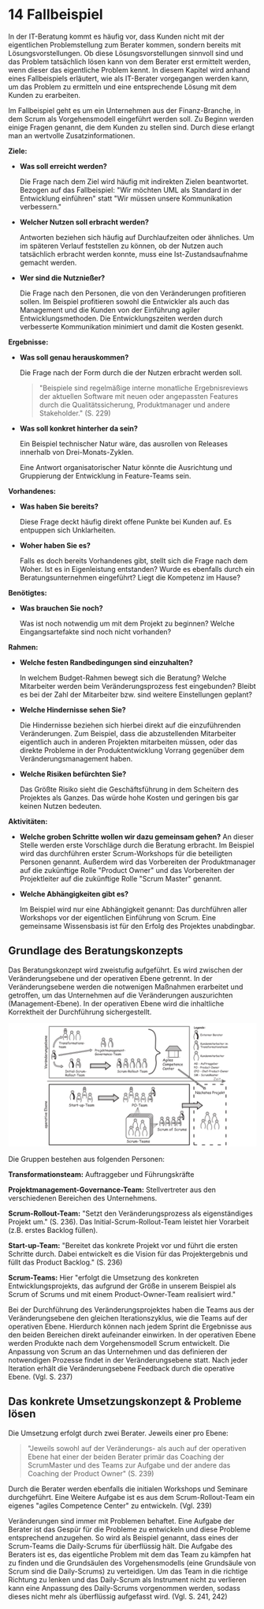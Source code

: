 # 14 Fallbeispiel

In der IT-Beratung kommt es häufig vor, dass Kunden nicht mit der eigentlichen Problemstellung zum Berater kommen, sondern bereits mit Lösungsvorstellungen. Ob diese Lösungsvorstellungen sinnvoll sind und das Problem tatsächlich lösen kann von dem Berater erst ermittelt werden, wenn dieser das eigentliche Problem kennt. In diesem Kapitel wird anhand eines Fallbeispiels erläutert, wie als IT-Berater vorgegangen werden kann, um das Problem zu ermitteln und eine entsprechende Lösung mit dem Kunden zu erarbeiten.

Im Fallbeispiel geht es um ein Unternehmen aus der Finanz-Branche, in dem Scrum als Vorgehensmodell eingeführt werden soll. Zu Beginn werden einige Fragen genannt, die dem Kunden zu stellen sind. Durch diese erlangt man an wertvolle Zusatzinformationen.

**Ziele:**

- **Was soll erreicht werden?** 

  Die Frage nach dem Ziel wird häufig mit indirekten Zielen beantwortet. Bezogen auf das Fallbeispiel: "Wir möchten UML als Standard in der Entwicklung einführen" statt "Wir müssen unsere Kommunikation verbessern."

- **Welcher Nutzen soll erbracht werden?** 

  Antworten beziehen sich häufig auf Durchlaufzeiten oder ähnliches. Um im späteren Verlauf feststellen zu können, ob der Nutzen auch tatsächlich erbracht werden konnte, muss eine Ist-Zustandsaufnahme gemacht werden.

- **Wer sind die Nutznießer?** 

  Die Frage nach den Personen, die von den Veränderungen profitieren sollen. Im Beispiel profitieren sowohl die Entwickler als auch das Management und die Kunden von der Einführung agiler Entwicklungsmethoden. Die Entwicklungszeiten werden durch verbesserte Kommunikation minimiert und damit die Kosten gesenkt.

**Ergebnisse:**

- **Was soll genau herauskommen?** 

  Die Frage nach der Form durch die der Nutzen erbracht werden soll. 

  > "Beispiele sind regelmäßige interne monatliche Ergebnisreviews der aktuellen Software mit neuen oder angepassten Features durch die Qualitätssicherung, Produktmanager und andere Stakeholder." (S. 229)

- **Was soll konkret hinterher da sein?**

  Ein Beispiel technischer Natur wäre, das ausrollen von Releases innerhalb von Drei-Monats-Zyklen.

  Eine Antwort organisatorischer Natur könnte die Ausrichtung und Gruppierung der Entwicklung in Feature-Teams sein.

**Vorhandenes:**

- **Was haben Sie bereits?**

  Diese Frage deckt häufig direkt offene Punkte bei Kunden auf. Es entpuppen sich Unklarheiten.

- **Woher haben Sie es?**

  Falls es doch bereits Vorhandenes gibt, stellt sich die Frage nach dem Woher. Ist es in Eigenleistung entstanden? Wurde es ebenfalls durch ein Beratungsunternehmen eingeführt? Liegt die Kompetenz im Hause?

**Benötigtes:**

- **Was brauchen Sie noch?**

  Was ist noch notwendig um mit dem Projekt zu beginnen? Welche Eingangsartefakte sind noch nicht vorhanden?

**Rahmen:**

- **Welche festen Randbedingungen sind einzuhalten?**

  In welchem Budget-Rahmen bewegt sich die Beratung? Welche Mitarbeiter werden beim Veränderungsprozess fest eingebunden? Bleibt es bei der Zahl der Mitarbeiter bzw. sind weitere Einstellungen geplant?

- **Welche Hindernisse sehen Sie?**

  Die Hindernisse beziehen sich hierbei direkt auf die einzuführenden Veränderungen. Zum Beispiel, dass die abzustellenden Mitarbeiter eigentlich auch in anderen Projekten mitarbeiten müssen, oder das direkte Probleme in der Produktentwicklung Vorrang gegenüber dem Veränderungsmanagement haben.

- **Welche Risiken befürchten Sie?**

  Das Größte Risiko sieht die Geschäftsführung in dem Scheitern des Projektes als Ganzes. Das würde hohe Kosten und geringen bis gar keinen Nutzen bedeuten.

**Aktivitäten:**

- **Welche groben Schritte wollen wir dazu gemeinsam gehen?** An dieser Stelle werden erste Vorschläge durch die Beratung erbracht. Im Beispiel wird das durchführen erster Scrum-Workshops für die beteiligten Personen genannt. Außerdem wird das Vorbereiten der Produktmanager auf die zukünftige Rolle "Product Owner" und das Vorbereiten der Projektleiter auf die zukünftige Rolle "Scrum Master" genannt.

- **Welche Abhängigkeiten gibt es?**

  Im Beispiel wird nur eine Abhängigkeit genannt: Das durchführen aller Workshops vor der eigentlichen Einführung von Scrum. Eine gemeinsame Wissensbasis ist für den Erfolg des Projektes unabdingbar.

## Grundlage des Beratungskonzepts

Das Beratungskonzept wird zweistufig aufgeführt. Es wird zwischen der Veränderungsebene und der operativen Ebene getrennt. In der Veränderungsebene werden die notwenigen Maßnahmen erarbeitet und getroffen, um das Unternehmen auf die Veränderungen auszurichten (Management-Ebene). In der operativen Ebene wird die inhaltliche Korrektheit der Durchführung sichergestellt.

![Beratungskonzept](../assets/Beratungskonzept.png)

Die Gruppen bestehen aus folgenden Personen:

**Transformationsteam:** Auftraggeber und Führungskräfte

**Projektmanagement-Governance-Team:** Stellvertreter aus den verschiedenen Bereichen des Unternehmens.

**Scrum-Rollout-Team:** "Setzt den Veränderungsprozess als eigenständiges Projekt um." (S. 236). Das Initial-Scrum-Rollout-Team leistet hier Vorarbeit (z.B. erstes Backlog füllen).

**Start-up-Team:** "Bereitet das konkrete Projekt vor und führt die ersten Schritte durch. Dabei entwickelt es die Vision für das Projektergebnis und füllt das Product Backlog." (S. 236)

**Scrum-Teams:** Hier "erfolgt die Umsetzung des konkreten Entwicklungsprojekts, das aufgrund der Größe in unserem Beispiel als Scrum of Scrums und mit einem Product-Owner-Team realisiert wird."

Bei der Durchführung des Veränderungsprojektes haben die Teams aus der Veränderungsebene den gleichen Iterationszyklus, wie die Teams auf der operativen Ebene. Hierdurch können nach jedem Sprint die Ergebnisse aus den beiden Bereichen direkt aufeinander einwirken. In der operativen Ebene werden Produkte nach dem Vorgehensmodell Scrum entwickelt. Die Anpassung von Scrum an das Unternehmen und das definieren der notwendigen Prozesse findet in der Veränderungsebene statt. Nach jeder Iteration erhält die Veränderungsebene Feedback durch die operative Ebene. (Vgl. S. 237)

## Das konkrete Umsetzungskonzept & Probleme lösen

Die Umsetzung erfolgt durch zwei Berater. Jeweils einer pro Ebene:

> "Jeweils sowohl auf der Veränderungs- als auch auf der operativen Ebene hat einer der beiden Berater primär das Coaching der ScrumMaster und des Teams zur Aufgabe und der andere das Coaching der Product Owner" (S. 239)

Durch die Berater werden ebenfalls die initialen Workshops und Seminare durchgeführt.  Eine Weitere Aufgabe ist es aus dem Scrum-Rollout-Team ein eigenes "agiles Competence Center" zu entwickeln. (Vgl. 239)

Veränderungen sind immer mit Problemen behaftet. Eine Aufgabe der Berater ist das Gespür für die Probleme zu entwickeln und diese Probleme entsprechend anzugehen. So wird als Beispiel genannt, dass eines der Scrum-Teams die Daily-Scrums für überflüssig hält. Die Aufgabe des Beraters ist es, das eigentliche Problem mit dem das Team zu kämpfen hat zu finden und die Grundsäulen des Vorgehensmodells (eine Grundsäule von Scrum sind die Daily-Scrums) zu verteidigen. Um das Team in die richtige Richtung zu lenken und das Daily-Scrum als Instrument nicht zu verlieren kann eine Anpassung des Daily-Scrums vorgenommen werden, sodass dieses nicht mehr als überflüssig aufgefasst wird. (Vgl. S. 241, 242)




